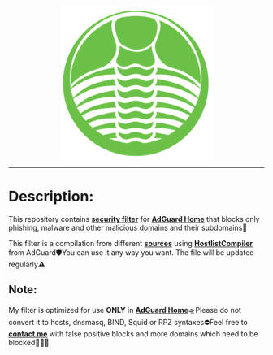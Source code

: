 <p align="center">
<img src="trlbt_logo.png" />
</p>

***

# Description:

This repository contains <b><a href="filter.txt">security filter</a></b> for <b><a href="https://adguard.com/en/adguard-home.html">AdGuard Home</a></b> that blocks only phishing, malware and other malicious domains and their subdomains🤬

This filter is a compilation from different <b><a href="configuration.json">sources</a></b> using <b><a href="https://github.com/AdguardTeam/HostlistCompiler">HostlistCompiler</a></b> from AdGuard🛡You can use it any way you want. The file will be updated regularly⚠️

## Note:

My filter is optimized for use <b>ONLY</b> in <b><a href="https://github.com/AdguardTeam/AdGuardHome">AdGuard Home</a></b>🛸Please do not convert it to hosts, dnsmasq, BIND, Squid or RPZ syntaxes⛔️Feel free to <b><a href="mailto:contact@ammnt.app">contact me</a></b> with false positive blocks and more domains which need to be blocked🙋🏻‍♂️
